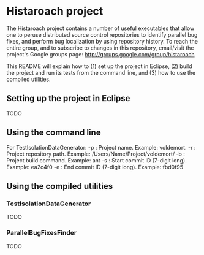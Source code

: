 Histaroach project
==================

The Histaroach project contains a number of useful executables that
allow one to peruse distributed source control repositories to
identify parallel bug fixes, and perform bug localization by using
repository history. To reach the entire group, and to subscribe to
changes in this repository, email/visit the project's Google groups
page: http://groups.google.com/group/histaroach

This README will explain how to (1) set up the project in Eclipse, (2)
build the project and run its tests from the command line, and (3) how
to use the compiled utilities.


Setting up the project in Eclipse
----------------------------------

TODO


Using the command line
-----------------------

For TestIsolationDataGenerator:
-p : Project name. Example: voldemort.
-r : Project repository path. Example: /Users/Name/Project/voldemort/
-b : Project build command. Example: ant
-s : Start commit ID (7-digit long). Example: ea2c4f0
-e : End commit ID (7-digit long). Example: fbd0f95


Using the compiled utilities
-----------------------------

### TestIsolationDataGenerator

TODO


### ParallelBugFixesFinder

TODO